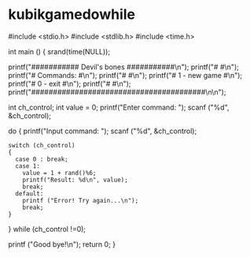 # kubikgamedowhile

#include <stdio.h>
#include <stdlib.h>
#include <time.h>

int main () {
  srand(time(NULL));

  printf("###########  Devil\'s bones   ###########\n");
  printf("#                                      #\n");
  printf("#   Commands:                          #\n");
  printf("#                                      #\n");
  printf("#   1 - new game                       #\n");
  printf("#   0 - exit                           #\n");
  printf("#                                      #\n");
  printf("########################################\n\n");

  int ch_control;
  int value = 0;
  printf("Enter command: ");
  scanf ("%d", &ch_control);

  do
  {
    printf("Input command: ");
    scanf ("%d", &ch_control);

    switch (ch_control)
    {
      case 0 : break;
      case 1:
        value = 1 + rand()%6;
        printf("Result: %d\n", value);
        break;
      default: 
        printf ("Error! Try again...\n");
        break;
    }
  } 
  while (ch_control !=0);

  printf ("Good bye!\n");
    return 0;
}
